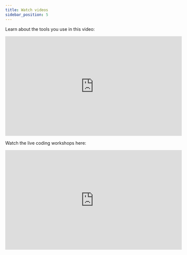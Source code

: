 ```yaml
---
title: Watch videos
sidebar_position: 5
---
```


Learn about the tools you use in this video: 

<iframe width="560" height="315" src="https://www.youtube.com/embed/lCToPcLCQgQ" title="YouTube video player" frameborder="0" allow="accelerometer; autoplay; clipboard-write; encrypted-media; gyroscope; picture-in-picture; web-share" allowfullscreen></iframe>

Watch the live coding workshops here: 

<iframe width="560" height="315" src="https://www.youtube.com/embed/lCToPcLCQgQ" title="YouTube video player" frameborder="0" allow="accelerometer; autoplay; clipboard-write; encrypted-media; gyroscope; picture-in-picture; web-share" allowfullscreen></iframe>

